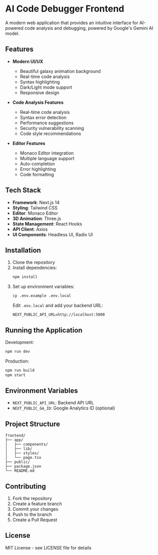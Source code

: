 # AI Code Debugger Frontend

A modern web application that provides an intuitive interface for AI-powered code analysis and debugging, powered by Google's Gemini AI model.

## Features

- **Modern UI/UX**
  - Beautiful galaxy animation background
  - Real-time code analysis
  - Syntax highlighting
  - Dark/Light mode support
  - Responsive design

- **Code Analysis Features**
  - Real-time code analysis
  - Syntax error detection
  - Performance suggestions
  - Security vulnerability scanning
  - Code style recommendations

- **Editor Features**
  - Monaco Editor integration
  - Multiple language support
  - Auto-completion
  - Error highlighting
  - Code formatting

## Tech Stack

- **Framework**: Next.js 14
- **Styling**: Tailwind CSS
- **Editor**: Monaco Editor
- **3D Animation**: Three.js
- **State Management**: React Hooks
- **API Client**: Axios
- **UI Components**: Headless UI, Radix UI

## Installation

1. Clone the repository
2. Install dependencies:
   ```bash
   npm install
   ```
3. Set up environment variables:
   ```bash
   cp .env.example .env.local
   ```
   Edit `.env.local` and add your backend URL:
   ```
   NEXT_PUBLIC_API_URL=http://localhost:5000
   ```

## Running the Application

Development:
```bash
npm run dev
```

Production:
```bash
npm run build
npm start
```

## Environment Variables

- `NEXT_PUBLIC_API_URL`: Backend API URL
- `NEXT_PUBLIC_GA_ID`: Google Analytics ID (optional)

## Project Structure

```
frontend/
├── app/
│   ├── components/
│   ├── lib/
│   ├── styles/
│   └── page.tsx
├── public/
├── package.json
└── README.md
```

## Contributing

1. Fork the repository
2. Create a feature branch
3. Commit your changes
4. Push to the branch
5. Create a Pull Request

## License

MIT License - see LICENSE file for details 